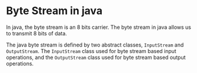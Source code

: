 # Byte Stream in java

In java, the byte stream is an 8 bits carrier. The byte stream in java allows us to transmit 8 bits of data.

The java byte stream is defined by two abstract classes, `InputStream` and `OutputStream`. The `InputStream` class used for byte stream based input operations, and the `OutputStream` class used for byte stream based output operations.